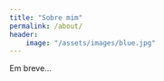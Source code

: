 ```yaml
---
title: "Sobre mim"
permalink: /about/
header:
    image: "/assets/images/blue.jpg"
---
```


Em breve...
